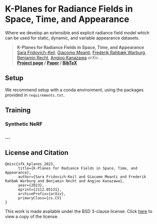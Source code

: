 # K-Planes for Radiance Fields in Space, Time, and Appearance

Where we develop an extensible and explicit radiance field model which can be used for static, dynamic, and variable appearance datasets.

> __K-Planes for Radiance Fields in Space, Time, and Appearance__  
> [Sara Fridovich-Keil](https://people.eecs.berkeley.edu/~sfk/), [Giacomo Meanti](https://www.iit.it/web/iit-mit-usa/people-details/-/people/giacomo-meanti), [Frederik Rahbæk Warburg](https://frederikwarburg.github.io/), [Benjamin Recht](https://people.eecs.berkeley.edu/~brecht/), [Angjoo Kanazawa](https://people.eecs.berkeley.edu/~kanazawa/)
> _arXiv ..._  
> __[Project page]()&nbsp;/ [Paper]()&nbsp;/ [BibTeX]()__



## Setup

We recommend setup with a conda environment, using the packages provided in `requirements.txt`.

## Training

### Synthetic NeRF

### ...

## License and Citation

```
@misc{sfk_kplanes_2023,
      title={K-Planes for Radiance Fields in Space, Time, and Appearance}, 
      author={Sara Fridovich-Keil and Giacomo Meanti and Frederik Rahbæk Warburg and Benjamin Recht and Angjoo Kanazawa},
      year={2023},
      eprint={2112.05131},
      archivePrefix={arXiv},
      primaryClass={cs.CV}
}
```

This work is made available under the BSD 3-clause license. Click [here](LICENSE) to view a copy of the license.
